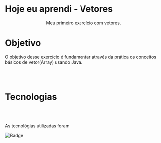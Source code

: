 # Hoje eu aprendi - Vetores
<p align="center">Meu primeiro exercício com vetores.</p>

# Objetivo

O objetivo desse exercício é fundamentar através da prática os conceitos básicos de vetor(Array) usando Java.

<br>
<br>

# Tecnologias

<br>
<br>

As tecnológias utilizadas foram

![Badge](https://img.shields.io/static/v1?label=&message=Java&color=FF4040&style=for-the-badge)
